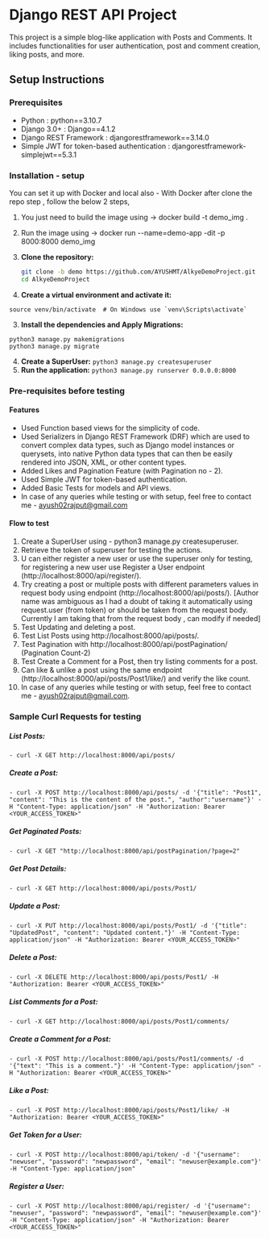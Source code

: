# Django REST API Project

This project is a simple blog-like application with Posts and Comments. It includes functionalities for user authentication, post and comment creation, liking posts, and more.

## Setup Instructions

### Prerequisites

- Python : python==3.10.7
- Django 3.0+ : Django==4.1.2
- Django REST Framework : djangorestframework==3.14.0
- Simple JWT for token-based authentication : djangorestframework-simplejwt==5.3.1
  
### Installation - setup

You can set it up with Docker and local also - With Docker after clone the repo step , follow the below 2 steps, 
1. You just need to build the image using -> docker build -t demo_img .
2. Run the image using -> docker run --name=demo-app -dit -p 8000:8000 demo_img 

1. **Clone the repository:**
   ```bash
   git clone -b demo https://github.com/AYUSHMT/AlkyeDemoProject.git
   cd AlkyeDemoProject
   ```
2. **Create a virtual environment and activate it:**
  ```python3 -m venv venv
  source venv/bin/activate  # On Windows use `venv\Scripts\activate`
  ```
3. **Install the dependencies and Apply Migrations:**
  ```pip install -r requirements.txt
  python3 manage.py makemigrations
  python3 manage.py migrate
```
4. **Create a SuperUser:**
   ```python3 manage.py createsuperuser```
5. **Run the application:**
   ```python3 manage.py runserver 0.0.0.0:8000```

### Pre-requisites before testing

#### Features

- Used Function based views for the simplicity of code.
- Used Serializers in Django REST Framework (DRF) which are used to convert complex data types, such as Django model instances or querysets, into native Python data types that can then be easily rendered into JSON, XML, or other content types.
-  Added Likes and Pagination Feature (with Pagination no - 2).
-  Used Simple JWT for token-based authentication.
-  Added Basic Tests for models and API views.
-  In case of any queries while testing or with setup, feel free to contact me - ayush02rajput@gmail.com

#### Flow to test

1. Create a SuperUser using - python3 manage.py createsuperuser.
2. Retrieve the token of superuser for testing the actions.
3. U can either register a new user or use the superuser only for testing, for registering a new user use Register a User endpoint (http://localhost:8000/api/register/).
4. Try creating a post or multiple posts with different parameters values in request body using endpoint (http://localhost:8000/api/posts/). [Author name was ambiguous as I had a doubt of taking it automatically using request.user (from token) or should be taken from the request body. Currently I am taking that from the request body , can modify if needed]
5. Test Updating and deleting a post.
6. Test List Posts using http://localhost:8000/api/posts/.
7. Test Pagination with http://localhost:8000/api/postPagination/ (Pagination Count-2)
8. Test Create a Comment for a Post, then try listing comments for a post.
9. Can like & unlike a post using the same endpoint (http://localhost:8000/api/posts/Post1/like/) and verify the like count.
10. In case of any queries while testing or with setup, feel free to contact me - ayush02rajput@gmail.com.

### Sample Curl Requests for testing 

##### List Posts:
```- curl -X GET http://localhost:8000/api/posts/```

##### Create a Post:
```- curl -X POST http://localhost:8000/api/posts/ -d '{"title": "Post1", "content": "This is the content of the post.", "author":"username"}' -H "Content-Type: application/json" -H "Authorization: Bearer <YOUR_ACCESS_TOKEN>"```

##### Get Paginated Posts:
```- curl -X GET http://localhost:8000/api/postPagination/
- curl -X GET "http://localhost:8000/api/postPagination/?page=2"
```

##### Get Post Details:
```- curl -X GET http://localhost:8000/api/posts/Post1/```

##### Update a Post:
```- curl -X PUT http://localhost:8000/api/posts/Post1/ -d '{"title": "UpdatedPost", "content": "Updated content."}' -H "Content-Type: application/json" -H "Authorization: Bearer <YOUR_ACCESS_TOKEN>"```

##### Delete a Post:
```- curl -X DELETE http://localhost:8000/api/posts/Post1/ -H "Authorization: Bearer <YOUR_ACCESS_TOKEN>"```

##### List Comments for a Post:
```- curl -X GET http://localhost:8000/api/posts/Post1/comments/```

##### Create a Comment for a Post:
```- curl -X POST http://localhost:8000/api/posts/Post1/comments/ -d '{"text": "This is a comment."}' -H "Content-Type: application/json" -H "Authorization: Bearer <YOUR_ACCESS_TOKEN>"```

##### Like a Post:
```- curl -X POST http://localhost:8000/api/posts/Post1/like/ -H "Authorization: Bearer <YOUR_ACCESS_TOKEN>"```

##### Get Token for a User:
```- curl -X POST http://localhost:8000/api/token/ -d '{"username": "newuser", "password": "newpassword", "email": "newuser@example.com"}' -H "Content-Type: application/json"```

##### Register a User:
```- curl -X POST http://localhost:8000/api/register/ -d '{"username": "newuser", "password": "newpassword", "email": "newuser@example.com"}' -H "Content-Type: application/json" -H "Authorization: Bearer <YOUR_ACCESS_TOKEN>"```











